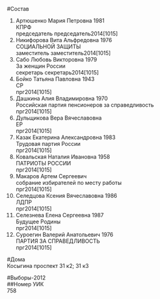 #Состав  
1. Артюшенко Мария Петровна 1981  
    КПРФ  
    председатель председатель2014[1015]  
2. Никифорова Вита Альфредовна 1976  
    СОЦИАЛЬНОЙ ЗАЩИТЫ  
    заместитель заместитель2014[1015]  
3. Сабо Любовь Викторовна 1979  
    За женщин России  
    секретарь секретарь2014[1015]  
4. Бойко Татьяна Павловна 1943  
    СР  
    прг2014[1015]  
5. Дашкина Алия Владимировна 1970  
    Российская партия пенсионеров за справедливость  
    прг2014[1015]  
6. Дульщикова Вера Вячеславовна  
    ЕР  
    прг2014[1015]  
7. Казак Екатерина Александровна 1983  
    Трудовая партия России  
    прг2014[1015]  
8. Ковальская Наталия Ивановна 1958  
    ПАТРИОТЫ РОССИИ  
    прг2014[1015]  
9. Макаров Артем Сергеевич  
    собрание избирателей по месту работы  
    прг2014[1015]  
10. Селедцова Ксения Вячеславовна 1986  
    ЛДПР  
    прг2014[1015]  
11. Селезнева Елена Сергеевна 1987  
    Будущее Родины  
    прг2014[1015]  
12. Суроегин Валерий Анатольевич 1976  
    ПАРТИЯ ЗА СПРАВЕДЛИВОСТЬ  
    прг2014[1015]  
  
#Дома  
Косыгина проспект 31 к2; 31 к3  
  
#Выборы-2012  
##Номер УИК  
758  
